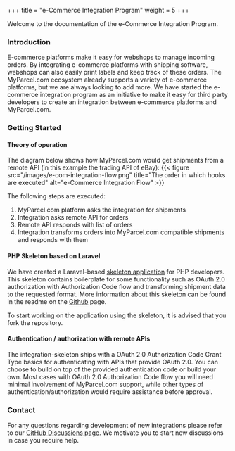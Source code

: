 +++
title = "e-Commerce Integration Program"
weight = 5
+++

Welcome to the documentation of the e-Commerce Integration Program.

### Introduction
E-commerce platforms make it easy for webshops to manage incoming orders. 
By integrating e-commerce platforms with shipping software, webshops can also easily print labels and keep track of these orders. 
The MyParcel.com ecosystem already supports a variety of e-commerce platforms, but we are always looking to add more.
We have started the e-commerce integration program as an initiative to make it easy for third party developers to create an integration between e-commerce platforms and MyParcel.com.

### Getting Started
#### Theory of operation
The diagram below shows how MyParcel.com would get shipments from a remote API (in this example the trading API of eBay):
{{< figure src="/images/e-com-integration-flow.png" title="The order in which hooks are executed" alt="e-Commerce Integration Flow" >}}

The following steps are executed:

1. MyParcel.com platform asks the integration for shipments
2. Integration asks remote API for orders
3. Remote API responds with list of orders
4. Integration transforms orders into MyParcel.com compatible shipments and responds with them

#### PHP Skeleton based on Laravel
We have created a Laravel-based [skeleton application](https://github.com/MyParcelCOM/integration-skeleton) for PHP developers.
This skeleton contains boilerplate for some functionality such as OAuth 2.0 authorization with Authorization Code flow and transforming shipment data to the requested format.
More information about this skeleton can be found in the readme on the [Github](https://github.com/MyParcelCOM/integration-skeleton) page.

To start working on the application using the skeleton, it is advised that you fork the repository.

#### Authentication / authorization with remote APIs
The integration-skeleton ships with a OAuth 2.0 Authorization Code Grant Type basics for authenticating with APIs that provide OAuth 2.0.
You can choose to build on top of the provided authentication code or build your own. Most cases with OAuth 2.0 Authorization Code flow you will need minimal involvement of MyParcel.com support, while other types of authentication/authorization would require assistance before approval.


### Contact
For any questions regarding development of new integrations please refer to our [GitHub Discussions page](https://github.com/MyParcelCOM/integration-skeleton/discussions). We motivate you to start new discussions in case you require help.
